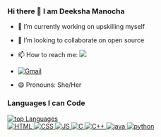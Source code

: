 ### Hi there 👋 I am Deeksha Manocha

- 🔭 I’m currently working on upskilling myself
- 👯 I’m looking to collaborate on open source
- 📫 How to reach me:   <a href="https://www.linkedin.com/in/deeksha-manocha-8752581b5/"><img src="https://img.shields.io/badge/LinkedIn-0077B5?style=for-the-badge&logo=linkedin&logoColor=whit" /></a>

- <a href="mailto:deekshamanocha04@gmail.com"><img src="https://img.shields.io/badge/Gmail-D14836?style=for-the-badge&logo=gmail&logoColor=white" alt="Gmail" /></a>

- 😄 Pronouns: She/Her

###  Languages I can Code
 <p>
  <a href="https://github.com/deekshamanocha">
    <img title="🔥" alt="top Languages"
    src="https://github-readme-stats.vercel.app/api/top-langs/?username=deekshamanocha&layout=compact&theme=dark&bg_color=202124" />
    <br>
  <img alt="HTML" src="https://img.shields.io/badge/html5-%23E34F26.svg?style=for-the-badge&logo=html5&logoColor=white">
  <img alt="CSS" src="https://img.shields.io/badge/css3-%231572B6.svg?style=for-the-badge&logo=css3&logoColor=white">
   <img alt="JS" src="https://img.shields.io/badge/javascript-%23323330.svg?style=for-the-badge&logo=javascript&logoColor=%23F7DF1E">
  <img alt="C" src="https://img.shields.io/badge/C-00599C?style=for-the-badge&logo=c&logoColor=white">
  <img alt="C++" src="https://img.shields.io/badge/C++-0000AA?style=for-the-badge&logo=c%2B%2B&logoColor=white">
 <img alt="java" src="https://img.shields.io/badge/java-%231572B6.svg?style=for-the-badge&logo=java&logoColor=white">
  <img alt="python" src="https://img.shields.io/badge/python-00599C?style=for-the-badge&logo=python%2B%2B&logoColor=white">
</p>

 

